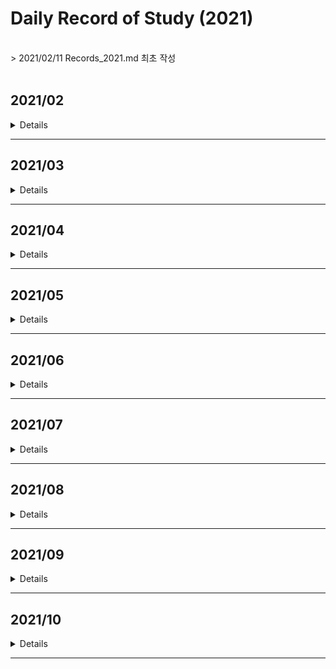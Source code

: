 # Daily Record of Study (2021)
<br>
> 2021/02/11 Records_2021.md 최초 작성<br>
<br>


## 2021/02
<details value="보기">
<summary>Details</summary>
<div markdown="1">

### 2021/02/11
- BOJ 2630 분할정복
- BOJ 4779 분할정복
- BOJ 1780 분할정복
- BOJ 1802 분할정복
- BOJ 1074 분할정복

### 2021/02/12
- BOJ 2839 DP
- BOJ 2407 DP
- BOJ 1992 분할정복
- *BOJ 2579 DP (미완)*

### 2021/02/13
- BOJ 2579 DP
- BOJ 1463 DP
- BOJ 1010 DP
- *BOJ 1051 브루트포스 (미완)*

### 2021/02/14
- BOJ 1051 브루트포스
- BOJ 1912 DP
- BOJ 9465 DP

### 2021/02/15
- BOJ 1699 DP
- BOJ 11726 DP
- BOJ 17829 분할정복

### 2021/02/16
- BOJ 2309 브루트포스
- BOJ 3040 브루트포스

### 2021/02/17
- BOJ 1158 큐

### 2021/02/18
- BOJ 11727 DP
- BOJ 1436 브루트포스

### 2021/02/19
- BOJ 1927 우선순위큐
- BOJ 11279 우선순위큐
- BOJ 11286 우선순위큐
- BOJ 15903 우선순위큐
- BOJ 14592 구현
- BOJ 14593 구현

### 2021/02/20
- BOJ 1003 DP
- BOJ 1199 DFS

### 2021/02/21
- BOJ 1926 DFS
- BOJ 1012 DFS

### 2021/02/22
- BOJ 11724 DFS
- BOJ 1743 DFS
- BOJ 2667 DFS
- BOJ 2150 SCC

### 2021/02/23
- BOJ 1629 분할정복
- BOJ 1182 브루트포스

### 2021/02/24
- BOJ 10870 DP
- BOJ 1991 트리
- BOJ 11725 BFS

### 2021/02/25
- BOJ 1260 DFS/BFS
- BOJ 4803 DFS

### 2021/02/26
- BOJ 1018 브루트포스
- BOJ 2644 BFS
- BOJ 2583 DFS

### 2021/02/27
- BOJ 10026 DFS

### 2021/02/28
- BOJ 1715 우선순위큐
- BOJ 2075 우선순위큐
- BOJ 2178 BFS

</div>
</details>

---

## 2021/03
<details value="보기">
<summary>Details</summary>
<div markdown="1">

### 2021/03/01
- BOJ 1753 다익스트라
- BOJ 1916 다익스트라
- BOJ 1504 다익스트라

### 2021/03/02
- BOJ 4485 다익스트라

### 2021/03/03
- BOJ 1238 다익스트라
- BOJ 1261 다익스트라

### 2021/03/04
- BOJ 1149 DP

### 2021/03/05
- BOJ 10828 스택
- BOJ 11657 벨만포드

### 2021/03/07
- BOJ 1068 DFS

### 2021/03/08
- BOJ 9655 수학

### 2021/03/10
- BOJ 11404 플로이드

### 2021/03/11
- BOJ 11403 플로이드
- BOJ 1389 플로이드

### 2021/03/12
- BOJ 1613 플로이드

### 2021/03/13
- BOJ 1956 플로이드
- BOJ 1107 브루트포스

### 2021/03/14
- BOJ 1620 자료구조
- BOJ 11052 DP

### 2021/03/15
- BOJ 2805 이분탐색
- BOJ 2512 이분탐색

### 2021/03/16
- BOJ 1654 이분탐색
- AOJ RATIO 이분탐색

### 2021/03/17
- BOJ 2343 이분탐색

### 2021/03/18
- BOJ 8986 삼분탐색
- BOJ 9998 삼분탐색

### 2021/03/19
- BOJ 2110 이분탐색

### 2021/03/20
- BOJ 16434 이분탐색

### 2021/03/21
- BOJ 11053 DP
- BOJ 1978 소수판별
- BOJ 2960 소수판별
- BOJ 6588 소수판별

### 2021/03/22
- BOJ 4948 소수판별
- BOJ 1016 소수판별

### 2021/03/23
- BOJ 1735 유클리드
- BOJ 2168 유클리드

### 2021/03/24
- BOJ 11723 비트마스킹

### 2021/03/25
- BOJ 14569 비트마스킹

### 2021/03/26
- BOJ 2133 비트마스킹/DP

### 2021/03/27
- BOJ 1094 비트마스킹

### 2021/03/28
- BOJ 14852 DP

### 2021/03/29
- BOJ 2606 DFS

### 2021/03/30
- BOJ 1697 BFS

</div>
</details>

---



## 2021/04
<details value="보기">
<summary>Details</summary>
<div markdown="1">

### 2021/04/01
- BOJ 4963 BFS

### 2021/04/02
- BOJ 7576 BFS

### 2021/04/03
- BOJ 7569 BFS

### 2021/04/04
- BOJ 1764 자료구조

### 2021/04/05
- BOJ 2609 유클리드

### 2021/04/06
- BOJ 7562 BFS

### 2021/04/07
- BOJ 7662 자료구조

### 2021/04/08
- BOJ 9095 DP

### 2021/04/09
- BOJ 11660 누적합

### 2021/04/10
- BOJ 16507 누적합

### 2021/04/11
- BOJ 9461 DP

### 2021/04/12
- BOJ 2015 누적합

### 2021/04/13
- BOJ 1935 스택

### 2021/04/14
- BOJ 11659 누적합

### 2021/04/15
- BOJ 1920 자료구조

### 2021/04/16
- BOJ 11866 큐

### 2021/04/17
- BOJ 1786 KMP

### 2021/04/18
- BOJ 16172 KMP

### 2021/04/19
- BOJ 9253 KMP

### 2021/04/20
- *BOJ 9248 접미사배열 (미완)*

### 2021/04/21
- BOJ 14425 트리

### 2021/04/22
- BOJ 9248 접미사배열

### 2021/04/23
- BOJ 3033 접미사배열
- BOJ 1701 KMP
- BOJ 1967 트리

### 2021/04/24
- BOJ 2263 트리
- BOJ 5639 트리

### 2021/04/25
- BOJ 1167 트리/DFS
- BOJ 2696 우선순위큐
- BOJ 1655 우선순위큐

### 2021/04/26
- BOJ 2042 세그먼트트리
- BOJ 1275 세그먼트트리

### 2021/04/27
- BOJ 2268 세그먼트트리
- BOJ 2357 세그먼트트리

### 2021/04/28
- BOJ 5676 세그먼트트리
- BOJ 10868 세그먼트트리
- BOJ 15650 브루트포스

### 2021/04/29
- BOJ 11505 세그먼트트리

### 2021/04/30
- BOJ 1717 유니온파인드
- BOJ 1976 유니온파인드

</div>
</details>

---

## 2021/05
<details value="보기">
<summary>Details</summary>
<div markdown="1">
  
### 2021/05/01
- BOJ 16562 유니온파인드
- BOJ 4195 유니온파인드

### 2021/05/02
- BOJ 5052 트라이

### 2021/05/03
- BOJ 10757 수학

### 2021/05/04
- BOJ 14428 세그먼트트리

### 2021/05/05
- BOJ 12852 DP

### 2021/05/06
- BOJ 2252 위상정렬

### 2021/05/07
- BOJ 1516 위상정렬
- BOJ 1766 위상정렬
- BOJ 1005 위상정렬
- BOJ 9470 위상정렬

### 2021/05/08
- BOJ 2637 위상정렬
- BOJ 16168 오일러경로

### 2021/05/09
- BOJ 1987 DFS

### 2021/05/10
- BOJ 11266 BCC

### 2021/05/11
- BOJ 11400 BCC

### 2021/05/12
- BOJ 2623 위상정렬

### 2021/05/13
- BOJ 6672 BCC
- BOJ 10891 BCC

### 2021/05/14
- BOJ 1170 BCC
- BOJ 1506 SCC

### 2021/05/15
- BOJ 6543 SCC
- BOJ 3977 SCC

### 2021/05/16
- BOJ 11280 2-SAT

### 2021/05/17
- BOJ 11281 2-SAT
  
### 2021/05/18
- BOJ 2207 2-SAT
  
### 2021/05/19
- BOJ 1759 백트래킹
- BOJ 9663 백트래킹 
  
### 2021/05/20
- BOJ 15654 백트래킹
- BOJ 10597 백트래킹
  
### 2021/05/21
- BOJ 3648 2-SAT
  
### 2021/05/22
- BOJ 15783 SCC
- BOJ 3747 2-SAT
- BOJ 13549 BFS
  
### 2021/05/23
- BOJ 12851 BFS
- BOJ 13913 BFS

### 2021/05/24
- BOJ 4196 SCC
  
### 2021/05/25
- BOJ 1600 BFS
  
### 2021/05/26
- BOJ 2589 BFS
  
### 2021/05/27
- BOJ 14502 BFS

### 2021/05/28
- BOJ 17141 BFS
  
### 2021/05/29
- BOJ 17142 BFS
- BOJ 5014 BFS
  
### 2021/05/30
- BOJ 1525 BFS
- BOJ 17127 브루트포스
- BOJ 17128 구현
- BOJ 17129 BFS
- BOJ 3055 BFS
  
### 2021/05/31
- BOJ 9019 BFS

</div>
</details>

---

## 2021/06
<details value="보기">
<summary>Details</summary>
<div markdown="1">
  
### 2021/06/01
- BOJ 18352 다익스트라
  
### 2021/06/02
- BOJ 17396 다익스트라
- BOJ 2665 다익스트라/BFS

### 2021/06/03
- BOJ 10282 다익스트라
  
### 2021/06/04
- BOJ 5972 다익스트라
- BOJ 11779 다익스트라
- BOJ 2211 다익스트라
- BOJ 9370 다익스트라
  
### 2021/06/05
- BOJ 1865 벨만포드

### 2021/06/06
- BOJ 2206 BFS
  
### 2021/06/07
- BOJ 2660 플로이드
- BOJ 14938 플로이드
- BOJ 1219 벨만포드

### 2021/06/08
- BOJ 1738 벨만포드
  
### 2021/06/09
- BOJ 2458 플로이드
  
### 2021/06/10
- BOJ 10159 플로이드
- BOJ 11780 플로이드
  
### 2021/06/11
- BOJ 17182 플로이드
- BOJ 2610 플로이드
  
### 2021/06/12
- BOJ 1922 MST
- BOJ 1197 MST
- BOJ 6497 MST
  
### 2021/06/13
- BOJ 1647 MST
- BOJ 4386 MST
- BOJ 4343 MST
- BOJ 10423 MST

### 2021/06/14
- BOJ 2617 플로이드

### 2021/06/15
- BOJ 1085 수학
  
### 2021/06/16
- BOJ 1944 MST
  
### 2021/06/17
- BOJ [6086](https://github.com/clap-0/algorithm_study/blob/main/Sources/BOJ/6086_%EC%B5%9C%EB%8C%80%EC%9C%A0%EB%9F%89.cpp) 최대유량
  
### 2021/06/18
- BOJ [2188](https://github.com/clap-0/algorithm_study/blob/main/Sources/BOJ/2188_%EC%B6%95%EC%82%AC%EB%B0%B0%EC%A0%95.cpp) 최대유량

### 2021/06/19
- BOJ [2367](https://github.com/clap-0/algorithm_study/blob/main/Sources/BOJ/2367_%ED%8C%8C%ED%8B%B0.cpp) 최대유량
  
### 2021/06/20
- BOJ [11375](https://github.com/clap-0/algorithm_study/blob/main/Sources/BOJ/11375_%EC%97%B4%ED%98%88%EA%B0%95%ED%98%B8.cpp) 이분매칭
- BOJ [9576](https://github.com/clap-0/algorithm_study/blob/main/Sources/BOJ/9576_%EC%B1%85%EB%82%98%EB%88%A0%EC%A3%BC%EA%B8%B0.cpp) 이분매칭
- BOJ [11376](https://github.com/clap-0/algorithm_study/blob/main/Sources/BOJ/11376_%EC%97%B4%ED%98%88%EA%B0%95%ED%98%B82.cpp) 이분매칭
- BOJ [11377](https://github.com/clap-0/algorithm_study/blob/main/Sources/BOJ/11377_%EC%97%B4%ED%98%88%EA%B0%95%ED%98%B83.cpp) 이분매칭
  
### 2021/06/21
- BOJ [1298](https://github.com/clap-0/algorithm_study/blob/main/Sources/BOJ/1298_%EB%85%B8%ED%8A%B8%EB%B6%81%EC%9D%98%EC%A3%BC%EC%9D%B8%EC%9D%84%EC%B0%BE%EC%95%84%EC%84%9C.cpp) 이분매칭
  
### 2021/06/22
- BOJ [17412](https://github.com/clap-0/algorithm_study/blob/main/Sources/BOJ/17412_%EB%8F%84%EC%8B%9C%EC%99%95%EB%B3%B5%ED%95%98%EA%B8%B01.cpp) 최대유량
  
### 2021/06/23
- BOJ [2303](https://github.com/clap-0/algorithm_study/blob/main/Sources/BOJ/2303_%EC%88%AB%EC%9E%90%EA%B2%8C%EC%9E%84.cpp) 브루트포스
  
### 2021/06/24
- BOJ [14889](https://github.com/clap-0/algorithm_study/blob/main/Sources/BOJ/14889_%EC%8A%A4%ED%83%80%ED%8A%B8%EC%99%80%EB%A7%81%ED%81%AC.cpp) 백트래킹
  
### 2021/06/25
- BOJ [15686](https://github.com/clap-0/algorithm_study/blob/main/Sources/BOJ/15686_%EC%B9%98%ED%82%A8%EB%B0%B0%EB%8B%AC.cpp) 브루트포스
  
### 2021/06/26
- BOJ [2468](https://github.com/clap-0/algorithm_study/blob/main/Sources/BOJ/2468_%EC%95%88%EC%A0%84%EC%98%81%EC%97%AD.cpp) 브루트포스/DFS
  
### 2021/06/27
- BOJ [14503](https://github.com/clap-0/algorithm_study/blob/main/Sources/BOJ/14503_%EB%A1%9C%EB%B4%87%EC%B2%AD%EC%86%8C%EA%B8%B0.cpp) 구현/시뮬레이션
- AOJ [PICNIC](https://github.com/clap-0/algorithm_study/blob/main/Sources/AOJ/PICNIC.cpp) 브루트포스
- AOJ [BOARDCOVER](https://github.com/clap-0/algorithm_study/blob/main/Sources/AOJ/BOARDCOVER.cpp) 브루트포스
- BOJ [14500](https://github.com/clap-0/algorithm_study/blob/main/Sources/BOJ/14500_테트로미노.cpp) 브루트포스
  
### 2021/06/28
- BOJ [1062](https://github.com/clap-0/algorithm_study/blob/main/Sources/BOJ/1062_%EA%B0%80%EB%A5%B4%EC%B9%A8.cpp) 브루트포스
  
### 2021/06/29
- BOJ [2447](https://github.com/clap-0/algorithm_study/blob/main/Sources/BOJ/2447_%EB%B3%84%EC%B0%8D%EA%B8%B0-10.cpp) 분할정복
- BOJ [10830](https://github.com/clap-0/algorithm_study/blob/main/Sources/BOJ/10830_%ED%96%89%EB%A0%AC%EC%A0%9C%EA%B3%B1.cpp) 분할정복
  
### 2021/06/30
- BOJ [10819](https://github.com/clap-0/algorithm_study/blob/main/Sources/BOJ/10819_%EC%B0%A8%EC%9D%B4%EB%A5%BC%EC%B5%9C%EB%8C%80%EB%A1%9C.cpp) 브루트포스/백트래킹

</div>
</details>

---

## 2021/07
<details value="보기">
<summary>Details</summary>
<div markdown="1">

### 2021/07/01
  - BOJ [2316](https://github.com/clap-0/algorithm_study/blob/main/Sources/BOJ/2316_%EB%8F%84%EC%8B%9C%EC%99%95%EB%B3%B5%ED%95%98%EA%B8%B02.cpp) 최대유량
  - AOJ [FENCE](https://github.com/clap-0/algorithm_study/blob/main/Sources/AOJ/FENCE.cpp) 분할정복

### 2021/07/02
  - BOJ [1725](https://github.com/clap-0/algorithm_study/blob/main/Sources/BOJ/1725_%ED%9E%88%EC%8A%A4%ED%86%A0%EA%B7%B8%EB%9E%A8.cpp) 분할정복
  
### 2021/07/03
  - BOJ [2294](https://github.com/clap-0/algorithm_study/blob/main/Sources/BOJ/2294_%EB%8F%99%EC%A0%842.cpp) DP
  - BOJ [2193](https://github.com/clap-0/algorithm_study/blob/main/Sources/BOJ/2193_%EC%9D%B4%EC%B9%9C%EC%88%98.cpp) DP
  
### 2021/07/04
  - BOJ [9507](https://github.com/clap-0/algorithm_study/blob/main/Sources/BOJ/9507_GenerationsofTribbles.cpp) DP
  - BOJ [15486](https://github.com/clap-0/algorithm_study/blob/main/Sources/BOJ/15486_%ED%87%B4%EC%82%AC2.cpp) DP
  - BOJ [11053](https://github.com/clap-0/algorithm_study/blob/main/Sources/BOJ/11053_%EA%B0%80%EC%9E%A5%EA%B8%B4%EC%A6%9D%EA%B0%80%ED%95%98%EB%8A%94%EB%B6%80%EB%B6%84%EC%88%98%EC%97%B4.cpp) DP (Updated)
  - BOJ [11722](https://github.com/clap-0/algorithm_study/blob/main/Sources/BOJ/11722_%EA%B0%80%EC%9E%A5%EA%B8%B4%EA%B0%90%EC%86%8C%ED%95%98%EB%8A%94%EB%B6%80%EB%B6%84%EC%88%98%EC%97%B4.cpp) DP
  - BOJ [14002](https://github.com/clap-0/algorithm_study/blob/main/Sources/BOJ/14002_%EA%B0%80%EC%9E%A5%EA%B8%B4%EC%A6%9D%EA%B0%80%ED%95%98%EB%8A%94%EB%B6%80%EB%B6%84%EC%88%98%EC%97%B44.cpp) DP
  - BOJ [11054](https://github.com/clap-0/algorithm_study/blob/main/Sources/BOJ/11054_%EA%B0%80%EC%9E%A5%EA%B8%B4%EB%B0%94%EC%9D%B4%ED%86%A0%EB%8B%89%EB%B6%80%EB%B6%84%EC%88%98%EC%97%B4.cpp) DP
  
### 2021/07/05
  - BOJ [1520](https://github.com/clap-0/algorithm_study/blob/main/Sources/BOJ/1520_%EB%82%B4%EB%A6%AC%EB%A7%89%EA%B8%B8.cpp) DP

### 2021/07/06
  - BOJ [15988](https://github.com/clap-0/algorithm_study/blob/main/Sources/BOJ/15988_1%2C2%2C3%EB%8D%94%ED%95%98%EA%B8%B03.cpp) DP
  
### 2021/07/07
  - BOJ [11049](https://github.com/clap-0/algorithm_study/blob/main/Sources/BOJ/11049_%ED%96%89%EB%A0%AC%EA%B3%B1%EC%85%88%EC%88%9C%EC%84%9C.cpp) DP
  - BOJ [13703](https://github.com/clap-0/algorithm_study/blob/main/Sources/BOJ/13703_%EB%AC%BC%EB%B2%BC%EB%A3%A9%EC%9D%98%EC%83%9D%EC%A1%B4%ED%99%95%EB%A5%A0.cpp) DP
  
### 2021/07/08
  - BOJ [11066](https://github.com/clap-0/algorithm_study/blob/main/Sources/BOJ/11066_%ED%8C%8C%EC%9D%BC%ED%95%A9%EC%B9%98%EA%B8%B0.cpp) DP
  
### 2021/07/09
  - BOJ [12865](https://github.com/clap-0/algorithm_study/blob/main/Sources/BOJ/12865_%ED%8F%89%EB%B2%94%ED%95%9C%EB%B0%B0%EB%82%AD.cpp) DP
  
### 2021/07/10
  - BOJ [11057](https://github.com/clap-0/algorithm_study/blob/main/Sources/BOJ/11057_%EC%98%A4%EB%A5%B4%EB%A7%89%EC%88%98.cpp) DP

### 2021/07/11
  - BOJ [1932](https://github.com/clap-0/algorithm_study/blob/main/Sources/BOJ/1932_%EC%A0%95%EC%88%98%EC%82%BC%EA%B0%81%ED%98%95.cpp) DP
  - BOJ [2225](https://github.com/clap-0/algorithm_study/blob/main/Sources/BOJ/2225_%ED%95%A9%EB%B6%84%ED%95%B4.cpp) DP
  - BOJ [10971](https://github.com/clap-0/algorithm_study/blob/main/Sources/BOJ/10971_%EC%99%B8%ED%8C%90%EC%9B%90%EC%88%9C%ED%9A%8C2.cpp) 브루트포스
  
### 2021/07/12
  - BOJ [9656](https://github.com/clap-0/algorithm_study/blob/main/Sources/BOJ/9656_%EB%8F%8C%EA%B2%8C%EC%9E%842.cpp) DP
  - BOJ [9657](https://github.com/clap-0/algorithm_study/blob/main/Sources/BOJ/9657_%EB%8F%8C%EA%B2%8C%EC%9E%843.cpp) DP
  
### 2021/07/13
  - BOJ [9658](https://github.com/clap-0/algorithm_study/blob/main/Sources/BOJ/9658_%EB%8F%8C%EA%B2%8C%EC%9E%844.cpp) DP
  - BOJ [9659](https://github.com/clap-0/algorithm_study/blob/main/Sources/BOJ/9659_%EB%8F%8C%EA%B2%8C%EC%9E%845.cpp) 수학
  
### 2021/07/14
  - BOJ [11055](https://github.com/clap-0/algorithm_study/blob/main/Sources/BOJ/11055_%EA%B0%80%EC%9E%A5%ED%81%B0%EC%A6%9D%EA%B0%80%EB%B6%80%EB%B6%84%EC%88%98%EC%97%B4.cpp) DP
  - BOJ [16500](https://github.com/clap-0/algorithm_study/blob/main/Sources/BOJ/16500_%EB%AC%B8%EC%9E%90%EC%97%B4%ED%8C%90%EB%B3%84.cpp) DP
  
### 2021/07/15
  - BOJ [9251](https://github.com/clap-0/algorithm_study/blob/main/Sources/BOJ/9251_LCS.cpp) DP
  
### 2021/07/16
  - BOJ [1256](https://github.com/clap-0/algorithm_study/blob/main/Sources/BOJ/1256_%EC%82%AC%EC%A0%84.cpp) DP
  
### 2021/07/17
  - BOJ [17404](https://github.com/clap-0/algorithm_study/blob/main/Sources/BOJ/17404_RGB%EA%B1%B0%EB%A6%AC2.cpp) DP
  
### 2021/07/18
  - BOJ [5557](https://github.com/clap-0/algorithm_study/blob/main/Sources/BOJ/5557_1%ED%95%99%EB%85%84.cpp) DP
  - BOJ [17070](https://github.com/clap-0/algorithm_study/blob/main/Sources/BOJ/17070_%ED%8C%8C%EC%9D%B4%ED%94%84%EC%98%AE%EA%B8%B0%EA%B8%B01.cpp) DP
  - BOJ [2096](https://github.com/clap-0/algorithm_study/blob/main/Sources/BOJ/2096_%EB%82%B4%EB%A0%A4%EA%B0%80%EA%B8%B0.cpp) DP/슬라이딩윈도우
  - AOJ [MATCHORDER](https://github.com/clap-0/algorithm_study/blob/main/Sources/AOJ/MATCHORDER.cpp) 그리디
  - AOJ [LUNCHBOX](https://github.com/clap-0/algorithm_study/blob/main/Sources/AOJ/LUNCHBOX.cpp) 그리디
  
 ### 2021/07/19
  - AOJ [STRJOIN](https://github.com/clap-0/algorithm_study/blob/main/Sources/AOJ/STRJOIN.cpp) 그리디
  - BOJ [1563](https://github.com/clap-0/algorithm_study/blob/main/Sources/BOJ/1563_%EA%B0%9C%EA%B7%BC%EC%83%81.cpp) DP
  - BOJ [1931](https://github.com/clap-0/algorithm_study/blob/main/Sources/BOJ/1931_%ED%9A%8C%EC%9D%98%EC%8B%A4%EB%B0%B0%EC%A0%95.cpp) 그리디
  
### 2021/07/20
  - BOJ [15924](https://github.com/clap-0/algorithm_study/blob/main/Sources/BOJ/15924_%EC%9A%B1%EC%A0%9C%EB%8A%94%EC%82%AC%EA%B3%BC%ED%8C%AC%EC%9D%B4%EC%95%BC!!.cpp) DP
  
### 2021/07/21
  - BOJ [4811](https://github.com/clap-0/algorithm_study/blob/main/Sources/BOJ/4811_%EC%95%8C%EC%95%BD.cpp) DP
  - BOJ [1915](https://github.com/clap-0/algorithm_study/blob/main/Sources/BOJ/1915_%EA%B0%80%EC%9E%A5%ED%81%B0%EC%A0%95%EC%82%AC%EA%B0%81%ED%98%95.cpp) DP
  
### 2021/07/22
  - BOJ [16194](https://github.com/clap-0/algorithm_study/blob/main/Sources/BOJ/16194_%EC%B9%B4%EB%93%9C%EA%B5%AC%EB%A7%A4%ED%95%98%EA%B8%B02.cpp) DP
  
### 2021/07/23
  - BOJ [14728](https://github.com/clap-0/algorithm_study/blob/main/Sources/BOJ/14728_%EB%B2%BC%EB%9D%BD%EC%B9%98%EA%B8%B0.cpp) DP
  - BOJ [2056](https://github.com/clap-0/algorithm_study/blob/main/Sources/BOJ/2056_%EC%9E%91%EC%97%85.cpp) DP
  
### 2021/07/24
  - BOJ [2616](https://github.com/clap-0/algorithm_study/blob/main/Sources/BOJ/2616_%EC%86%8C%ED%98%95%EA%B8%B0%EA%B4%80%EC%B0%A8.cpp) DP
  - BOJ [1727](https://github.com/clap-0/algorithm_study/blob/main/Sources/BOJ/1727_%EC%BB%A4%ED%94%8C%EB%A7%8C%EB%93%A4%EA%B8%B0.cpp) DP
  
### 2021/07/25
  - BOJ [2602](https://github.com/clap-0/algorithm_study/blob/main/Sources/BOJ/2602_%EB%8F%8C%EB%8B%A4%EB%A6%AC%EA%B1%B4%EB%84%88%EA%B8%B0.cpp) DP
  - BOJ [14621](https://github.com/clap-0/algorithm_study/blob/main/Sources/BOJ/14621_%EB%82%98%EB%A7%8C%EC%95%88%EB%90%98%EB%8A%94%EC%97%B0%EC%95%A0.cpp) MST
  
### 2021/07/26
  - BOJ [9252](https://github.com/clap-0/algorithm_study/blob/main/Sources/BOJ/9252_LCS2.cpp) DP
  - BOJ [1344](https://github.com/clap-0/algorithm_study/blob/main/Sources/BOJ/1344_%EC%B6%95%EA%B5%AC.cpp) DP
  
### 2021/07/27
  - BOJ [2479](https://github.com/clap-0/algorithm_study/blob/main/Sources/BOJ/2479_%EA%B2%BD%EB%A1%9C%EC%B0%BE%EA%B8%B0.cpp) BFS
  - BOJ [13302](https://github.com/clap-0/algorithm_study/blob/main/Sources/BOJ/13302_%EB%A6%AC%EC%A1%B0%ED%8A%B8.cpp) DP
  
### 2021/07/28
  - BOJ [14567](https://github.com/clap-0/algorithm_study/blob/main/Sources/BOJ/14567_%EC%84%A0%EC%88%98%EA%B3%BC%EB%AA%A9(Prerequisite).cpp) 위상정렬
  - BOJ [20500](https://github.com/clap-0/algorithm_study/blob/main/Sources/BOJ/20500_Ezreal%EC%97%AC%EB%88%88%EB%B6%80%ED%84%B0%EA%B0%80%EB%84%A4%E3%85%88%E3%85%88.cpp) DP
  
### 2021/07/29
  - BOJ [17069](https://github.com/clap-0/algorithm_study/blob/main/Sources/BOJ/17069_%ED%8C%8C%EC%9D%B4%ED%94%84%EC%98%AE%EA%B8%B0%EA%B8%B02.cpp) DP
  - BOJ [2467](https://github.com/clap-0/algorithm_study/blob/main/Sources/BOJ/2467_%EC%9A%A9%EC%95%A1.cpp) 투포인터
  
### 2021/07/30
  - BOJ [9084](https://github.com/clap-0/algorithm_study/blob/main/Sources/BOJ/9084_%EB%8F%99%EC%A0%84.cpp) DP
  
### 2021/07/31
  - BOJ [2698](https://github.com/clap-0/algorithm_study/blob/main/Sources/BOJ/2698_%EC%9D%B8%EC%A0%91%ED%95%9C%EB%B9%84%ED%8A%B8%EC%9D%98%EA%B0%9C%EC%88%98.cpp) DP
  
</div>
</details>

---

## 2021/08

<details>
<summary>Details</summary>
<div markdown="1">
  
### 2021/08/01
  - BOJ [2157](https://github.com/clap-0/algorithm_study/blob/main/Sources/BOJ/2157_%EC%97%AC%ED%96%89.cpp) DP
  
### 2021/08/02
  - BOJ [2688](https://github.com/clap-0/algorithm_study/blob/main/Sources/BOJ/2688_%EC%A4%84%EC%96%B4%EB%93%A4%EC%A7%80%EC%95%8A%EC%95%84.cpp) DP
  
### 2021/08/03
  - BOJ [1937](https://github.com/clap-0/algorithm_study/blob/main/Sources/BOJ/1937_%EC%9A%95%EC%8B%AC%EC%9F%81%EC%9D%B4%ED%8C%90%EB%8B%A4.cpp) DP
  
### 2021/08/05
  - BOJ [10942](https://github.com/clap-0/algorithm_study/blob/main/Sources/BOJ/10942_%ED%8C%B0%EB%A6%B0%EB%93%9C%EB%A1%AC%3F.cpp) DP
  
### 2021/08/06
  - BOJ [2629](https://github.com/clap-0/algorithm_study/blob/main/Sources/BOJ/2629_%EC%96%91%ED%8C%94%EC%A0%80%EC%9A%B8.cpp) DP
  
### 2021/08/07
  - BOJ [2293](https://github.com/clap-0/algorithm_study/blob/main/Sources/BOJ/2293_%EB%8F%99%EC%A0%841.cpp) DP/슬라이딩윈도우
  
### 2021/08/08
  - BOJ [17130](https://github.com/clap-0/algorithm_study/blob/main/Sources/BOJ/17130_%ED%86%A0%EB%81%BC%EA%B0%80%EC%A0%95%EB%B3%B4%EC%84%AC%EC%97%90%EC%98%AC%EB%9D%BC%EC%98%A8%EC%9D%B4%EC%9C%A0.cpp) DP
  
### 2021/08/09
  - BOJ [1695](https://github.com/clap-0/algorithm_study/blob/main/Sources/BOJ/1695_%ED%8C%B0%EB%A6%B0%EB%93%9C%EB%A1%AC%EB%A7%8C%EB%93%A4%EA%B8%B0.cpp) DP
  
### 2021/08/10
  - BOJ [14442](https://github.com/clap-0/algorithm_study/blob/main/Sources/BOJ/14442_%EB%B2%BD%EB%B6%80%EC%88%98%EA%B3%A0%EC%9D%B4%EB%8F%99%ED%95%98%EA%B8%B02.cpp) DP
  
### 2021/08/11
  - BOJ [13699](https://github.com/clap-0/algorithm_study/blob/main/Sources/BOJ/13699_%EC%A0%90%ED%99%94%EC%8B%9D.cpp) DP
  
### 2021/08/12
  - BOJ [1577](https://github.com/clap-0/algorithm_study/blob/main/Sources/BOJ/1577_%EB%8F%84%EB%A1%9C%EC%9D%98%EA%B0%9C%EC%88%98.cpp) DP
  
### 2021/08/13
  - BOJ [2253](https://github.com/clap-0/algorithm_study/blob/main/Sources/BOJ/2253_%EC%A0%90%ED%94%84.cpp) DP
  
### 2021/08/14
  - BOJ [2651](https://github.com/clap-0/algorithm_study/blob/main/Sources/BOJ/2651_%EC%9E%90%EB%8F%99%EC%B0%A8%EA%B2%BD%EC%A3%BC%EB%8C%80%ED%9A%8C.cpp) DP
  
### 2021/08/15
  - BOJ [2758](https://github.com/clap-0/algorithm_study/blob/main/Sources/BOJ/2758_%EB%A1%9C%EB%98%90.cpp) DP
  
### 2021/08/16
  - BOJ [3908](https://github.com/clap-0/algorithm_study/blob/main/Sources/BOJ/3908_%EC%84%9C%EB%A1%9C%EB%8B%A4%EB%A5%B8%EC%86%8C%EC%88%98%EC%9D%98%ED%95%A9.cpp) DP/소수판별
  
### 2021/08/17
  - BOJ [10844](https://github.com/clap-0/algorithm_study/blob/main/Sources/BOJ/10844_%EC%89%AC%EC%9A%B4%EA%B3%84%EB%8B%A8%EC%88%98.cpp) DP
  
### 2021/08/18
  - BOJ [2600](https://github.com/clap-0/algorithm_study/blob/main/Sources/BOJ/2600_%EA%B5%AC%EC%8A%AC%EA%B2%8C%EC%9E%84.cpp) DP
  
### 2021/08/19
  - BOJ [18244](https://github.com/clap-0/algorithm_study/blob/main/Sources/BOJ/18244_%EB%B3%80%ED%98%95%EA%B3%84%EB%8B%A8%EC%88%98.cpp) DP
  
### 2021/08/20
  - BOJ [10653](https://github.com/clap-0/algorithm_study/blob/main/Sources/BOJ/10653_%EB%A7%88%EB%9D%BC%ED%86%A42.cpp) DP
  - BOJ [18244](https://github.com/clap-0/algorithm_study/blob/main/Sources/BOJ/18244_%EB%B3%80%ED%98%95%EA%B3%84%EB%8B%A8%EC%88%98.cpp) DP (Updated)
  - BOJ [10653](https://github.com/clap-0/algorithm_study/blob/main/Sources/BOJ/10653_%EB%A7%88%EB%9D%BC%ED%86%A42.cpp) DP (Updated)

### 2021/08/21
  - BOJ [12869](https://github.com/clap-0/algorithm_study/blob/main/Sources/BOJ/12869_%EB%AE%A4%ED%83%88%EB%A6%AC%EC%8A%A4%ED%81%AC.cpp) DP
  
### 2021/08/22
  - BOJ [16957](https://github.com/clap-0/algorithm_study/blob/main/Sources/BOJ/16957_%EC%B2%B4%EC%8A%A4%ED%8C%90%EC%9C%84%EC%9D%98%EA%B3%B5.cpp) 유니온파인드
  - BOJ [12786](https://github.com/clap-0/algorithm_study/blob/main/Sources/BOJ/12786_INHASUIT.cpp) DP
  
### 2021/08/23
  - BOJ [14722](https://github.com/clap-0/algorithm_study/blob/main/Sources/BOJ/14722_%EC%9A%B0%EC%9C%A0%EB%8F%84%EC%8B%9C.cpp) DP
  
### 2021/08/24
  - BOJ [13707](https://github.com/clap-0/algorithm_study/blob/main/Sources/BOJ/13707_%ED%95%A9%EB%B6%84%ED%95%B42.cpp) DP
  
### 2021/08/25
  - BOJ [17845](https://github.com/clap-0/algorithm_study/blob/main/Sources/BOJ/17845_%EC%88%98%EA%B0%95%EA%B3%BC%EB%AA%A9.cpp) DP
  
### 2021/08/26
  - BOJ [17208](https://github.com/clap-0/algorithm_study/blob/main/Sources/BOJ/17208_%EC%B9%B4%EC%9A%B0%EB%B2%84%EA%B1%B0%EC%95%8C%EB%B0%94%EC%83%9D.cpp) DP
  
### 2021/08/27
  - BOJ [4781](https://github.com/clap-0/algorithm_study/blob/main/Sources/BOJ/4781_%EC%82%AC%ED%83%95%EA%B0%80%EA%B2%8C.cpp) DP
  
### 2021/08/28
  - BOJ [2229](https://github.com/clap-0/algorithm_study/blob/main/Sources/BOJ/2229_%EC%A1%B0%EC%A7%9C%EA%B8%B0.cpp) DP
  
### 2021/08/29
  - BOJ [11909](https://github.com/clap-0/algorithm_study/blob/main/Sources/BOJ/11909_%EB%B0%B0%EC%97%B4%ED%83%88%EC%B6%9C.cpp) DP
  
### 2021/08/30
  - BOJ [14863](https://github.com/clap-0/algorithm_study/blob/main/Sources/BOJ/14863_%EC%84%9C%EC%9A%B8%EC%97%90%EC%84%9C%EA%B2%BD%EC%82%B0%EA%B9%8C%EC%A7%80.cpp) DP
  
### 2021/08/31
  - BOJ [2342](https://github.com/clap-0/algorithm_study/blob/main/Sources/BOJ/2342_DanceDanceRevolution.cpp) DP
  
</div>
</details>

---

## 2021/09

<details>
<summary>Details</summary>
<div markdown="1">
  
### 2021/09/01
  - BOJ [14267](https://github.com/clap-0/algorithm_study/blob/main/Sources/BOJ/14267_%ED%9A%8C%EC%82%AC%EB%AC%B8%ED%99%941.cpp) DP
  
### 2021/09/02
  - BOJ [13902](https://github.com/clap-0/algorithm_study/blob/main/Sources/BOJ/13902_%EA%B0%9C%EC%97%852.cpp) DP
  
### 2021/09/03
  - BOJ [2662](https://github.com/clap-0/algorithm_study/blob/main/Sources/BOJ/2662_%EA%B8%B0%EC%97%85%ED%88%AC%EC%9E%90.cpp) DP
  
### 2021/09/04
  - BOJ [2186](https://github.com/clap-0/algorithm_study/blob/main/Sources/BOJ/2186_%EB%AC%B8%EC%9E%90%ED%8C%90.cpp) DP

### 2021/09/05
  - BOJ [11062](https://github.com/clap-0/algorithm_study/blob/main/Sources/BOJ/11062_%EC%B9%B4%EB%93%9C%EA%B2%8C%EC%9E%84.cpp) DP
  
### 2021/09/06
  - BOJ [15681](https://github.com/clap-0/algorithm_study/blob/main/Sources/BOJ/15681_%ED%8A%B8%EB%A6%AC%EC%99%80%EC%BF%BC%EB%A6%AC.cpp) DP
  
### 2021/09/07
  - BOJ [16509](https://github.com/clap-0/algorithm_study/blob/main/Sources/BOJ/16509_%EC%9E%A5%EA%B5%B0.cpp) BFS
  
### 2021/09/08
  - BOJ [1011](https://github.com/clap-0/algorithm_study/blob/main/Sources/BOJ/1011_FlymetotheAlphaCentauri.cpp) 수학
  
### 2021/09/09
  - BOJ [2624](https://github.com/clap-0/algorithm_study/blob/main/Sources/BOJ/2624_%EB%8F%99%EC%A0%84%EB%B0%94%EA%BF%94%EC%A3%BC%EA%B8%B0.cpp) DP
  
### 2021/09/10
  - BOJ [16400](https://github.com/clap-0/algorithm_study/blob/main/Sources/BOJ/16400_%EC%86%8C%EC%88%98%ED%99%94%ED%8F%90.cpp) DP
  
### 2021/09/11
  - BOJ [10216](https://github.com/clap-0/algorithm_study/blob/main/Sources/BOJ/10216_CountCircleGroups.cpp) 유니온파인드
  
### 2021/09/12
  - BOJ [14699](https://github.com/clap-0/algorithm_study/blob/main/Sources/BOJ/14699_%EA%B4%80%EC%95%85%EC%82%B0%EB%93%B1%EC%82%B0.cpp) DP/그래프
  
### 2021/09/13
  - BOJ [1202](https://github.com/clap-0/algorithm_study/blob/main/Sources/BOJ/1202_%EB%B3%B4%EC%84%9D%EB%8F%84%EB%91%91.cpp) 그리디
  
### 2021/09/14
  - BOJ [14925](https://github.com/clap-0/algorithm_study/blob/main/Sources/BOJ/14925_%EB%AA%A9%EC%9E%A5%EA%B1%B4%EC%84%A4%ED%95%98%EA%B8%B0.cpp) DP
  
### 2021/09/15
  - BOJ [9177](https://github.com/clap-0/algorithm_study/blob/main/Sources/BOJ/9177_%EB%8B%A8%EC%96%B4%EC%84%9E%EA%B8%B0.cpp) DP
  
### 2021/09/16
  - BOJ [10422](https://github.com/clap-0/algorithm_study/blob/main/Sources/BOJ/10422_%EA%B4%84%ED%98%B8.cpp) DP
  
### 2021/09/17
  - BOJ [18427](https://github.com/clap-0/algorithm_study/blob/main/Sources/BOJ/18427_%ED%95%A8%EA%BB%98%EB%B8%94%EB%A1%9D%EC%8C%93%EA%B8%B0.cpp) DP
  
### 2021/09/18
  - BOJ [20040](https://github.com/clap-0/algorithm_study/blob/main/Sources/BOJ/20040_%EC%82%AC%EC%9D%B4%ED%81%B4%EA%B2%8C%EC%9E%84.cpp) 유니온파인드
  
### 2021/09/19
  - BOJ [16724](https://github.com/clap-0/algorithm_study/blob/main/Sources/BOJ/16724_%ED%94%BC%EB%A6%AC%EB%B6%80%EB%8A%94%EC%82%AC%EB%82%98%EC%9D%B4.cpp) 유니온파인드
  
### 2021/09/20
  - BOJ [2073](https://github.com/clap-0/algorithm_study/blob/main/Sources/BOJ/2073_%EC%88%98%EB%8F%84%EB%B0%B0%EA%B4%80%EA%B3%B5%EC%82%AC.cpp) DP
  
### 2021/09/21
  - BOJ [1027](https://github.com/clap-0/algorithm_study/blob/main/Sources/BOJ/1027_%EA%B3%A0%EC%B8%B5%EA%B1%B4%EB%AC%BC.cpp) 브루트포스
  
### 2021/09/22
  - BOJ [3568](https://github.com/clap-0/algorithm_study/blob/main/Sources/BOJ/3568_iSharp.cpp) 시뮬레이션
  
### 2021/09/23
  - BOJ [14945](https://github.com/clap-0/algorithm_study/blob/main/Sources/BOJ/14945_%EB%B6%88%EC%9E%A5%EB%82%9C.cpp) DP
  
### 2021/09/24
  - BOJ [17265](https://github.com/clap-0/algorithm_study/blob/main/Sources/BOJ/17265_%EB%82%98%EC%9D%98%EC%9D%B8%EC%83%9D%EC%97%90%EB%8A%94%EC%88%98%ED%95%99%EA%B3%BC%ED%95%A8%EA%BB%98.cpp) DP
  
### 2021/09/25
  - BOJ [11985](https://github.com/clap-0/algorithm_study/blob/main/Sources/BOJ/11985_%EC%98%A4%EB%A0%8C%EC%A7%80%EC%B6%9C%ED%95%98.cpp) DP
  
### 2021/09/26
  - BOJ [2643](https://github.com/clap-0/algorithm_study/blob/main/Sources/BOJ/2643_%EC%83%89%EC%A2%85%EC%9D%B4%EC%98%AC%EB%A0%A4%EB%86%93%EA%B8%B0.cpp) DP
  
### 2021/09/27
  - BOJ [2482](https://github.com/clap-0/algorithm_study/blob/main/Sources/BOJ/2482_%EC%83%89%EC%83%81%ED%99%98.cpp) DP
  
### 2021/09/28
  - BOJ [2493](https://github.com/clap-0/algorithm_study/blob/main/Sources/BOJ/2493_%ED%83%91.cpp) 스택
  
### 2021/09/29
  - BOJ [17218](https://github.com/clap-0/algorithm_study/blob/main/Sources/BOJ/17218_%EB%B9%84%EB%B0%80%EB%B2%88%ED%98%B8%EB%A7%8C%EB%93%A4%EA%B8%B0.cpp) DP
  
### 2021/09/30
  - AOJ [YULO](https://github.com/clap-0/algorithm_study/blob/main/Sources/AOJ/YULO.cpp) 구현
  
</div>
</details>

---

## 2021/10

<details>
<summary>Details</summary>
<div markdown="1">
  
### 2021/10/01
  - BOJ [9711](https://github.com/clap-0/algorithm_study/blob/main/Sources/BOJ/9711_%ED%94%BC%EB%B3%B4%EB%82%98%EC%B9%98.cpp) DP
  
### 2021/10/02
  - BOJ [2473](https://github.com/clap-0/algorithm_study/blob/main/Sources/BOJ/2473_%EC%84%B8%EC%9A%A9%EC%95%A1.cpp) 투포인터
  
### 2021/10/03
  - BOJ [15624](https://github.com/clap-0/algorithm_study/blob/main/Sources/BOJ/15624_%ED%94%BC%EB%B3%B4%EB%82%98%EC%B9%98%EC%88%987.cpp) DP/수학
  
### 2021/10/04
  - BOJ [5582](https://github.com/clap-0/algorithm_study/blob/main/Sources/BOJ/5582_%EA%B3%B5%ED%86%B5%EB%B6%80%EB%B6%84%EB%AC%B8%EC%9E%90%EC%97%B4.cpp) DP
  
### 2021/10/05
  - BOJ [1788](https://github.com/clap-0/algorithm_study/blob/main/Sources/BOJ/1788_%ED%94%BC%EB%B3%B4%EB%82%98%EC%B9%98%EC%88%98%EC%9D%98%ED%99%95%EC%9E%A5.cpp) DP/수학
  
### 2021/10/06
  - BOJ [20167](https://github.com/clap-0/algorithm_study/blob/main/Sources/BOJ/20167_%EA%BF%88%ED%8B%80%EA%BF%88%ED%8B%80%ED%98%B8%EC%84%9D%EC%95%A0%EB%B2%8C%EB%A0%88.cpp) DP
  
### 2021/10/07
  - BOJ [10476](https://github.com/clap-0/algorithm_study/blob/main/Sources/BOJ/10476_%EC%A2%81%EC%9D%80%EB%AF%B8%EC%88%A0%EC%A0%84%EC%8B%9C%EA%B4%80.cpp) DP
  
  
### 2021/10/08
  - BOJ [11051](https://github.com/clap-0/algorithm_study/blob/main/Sources/BOJ/11051_%EC%9D%B4%ED%95%AD%EA%B3%84%EC%88%982.cpp) DP
  
### 2021/10/09
  - BOJ [17251](https://github.com/clap-0/algorithm_study/blob/main/Sources/BOJ/17251_%ED%9E%98%EA%B2%A8%EB%A3%A8%EA%B8%B0.cpp) 구현
  
### 2021/10/10
  - BOJ [2591](https://github.com/clap-0/algorithm_study/blob/main/Sources/BOJ/2591_%EC%88%AB%EC%9E%90%EC%B9%B4%EB%93%9C.cpp) DP
  
### 2021/10/11
  - BOJ [22115](https://github.com/clap-0/algorithm_study/blob/main/Sources/BOJ/22115_%EC%B0%BD%EC%98%81%EC%9D%B4%EC%99%80%EC%BB%A4%ED%94%BC.cpp) DP
  
### 2021/10/12
  - BOJ [17256](https://github.com/clap-0/algorithm_study/blob/main/Sources/BOJ/17256_%EB%8B%AC%EB%8B%AC%ED%95%A8%EC%9D%B4%EB%84%98%EC%B3%90%ED%9D%98%EB%9F%AC.cpp) 수학
  - BOJ [17262](https://github.com/clap-0/algorithm_study/blob/main/Sources/BOJ/17262_%ED%8C%AC%EB%8D%A4%EC%9D%B4%EB%84%98%EC%B3%90%ED%9D%98%EB%9F%AC.cpp) 그리디
  
### 2021/10/13
  - BOJ [4358](https://github.com/clap-0/algorithm_study/blob/main/Sources/BOJ/4358_%EC%83%9D%ED%83%9C%ED%95%99.cpp) 해시

### 2021/10/14
  - BOJ [15829](https://github.com/clap-0/algorithm_study/blob/main/Sources/BOJ/15829_Hashing.cpp) 해시
  
### 2021/10/15
  - BOJ [1260](https://github.com/clap-0/algorithm_study/blob/main/Sources/BOJ/1260_DFS%EC%99%80BFS.cpp) DFS/BFS

### 2021/10/16
  - BOJ [1405](https://github.com/clap-0/algorithm_study/blob/main/Sources/BOJ/1405_%EB%AF%B8%EC%B9%9C%EB%A1%9C%EB%B4%87.cpp) 백트래킹/DFS
  
### 2021/10/17
  - BOJ [1240](https://github.com/clap-0/algorithm_study/blob/main/Sources/BOJ/1240_%EB%85%B8%EB%93%9C%EC%82%AC%EC%9D%B4%EC%9D%98%EA%B1%B0%EB%A6%AC.cpp) BFS
  
### 2021/10/18
  - BOJ [18310](https://github.com/clap-0/algorithm_study/blob/main/Sources/BOJ/18310_%EC%95%88%ED%85%8C%EB%82%98.cpp) 그리디/정렬
  
### 2021/10/19
  - PG [완주하지 못한 선수](https://github.com/clap-0/algorithm_study/blob/main/Sources/Programmers/%EC%99%84%EC%A3%BC%ED%95%98%EC%A7%80%EB%AA%BB%ED%95%9C%EC%84%A0%EC%88%98.cpp) 해시
  
### 2021/10/20
  - BOJ [16174](https://github.com/clap-0/algorithm_study/blob/main/Sources/BOJ/16174_%EC%A0%90%ED%94%84%EC%99%95%EC%A9%B0%EB%A6%AC(Large).cpp) DFS
  
### 2021/10/21
  - PG [전화번호 목록](https://github.com/clap-0/algorithm_study/blob/main/Sources/Programmers/%EC%A0%84%ED%99%94%EB%B2%88%ED%98%B8%EB%AA%A9%EB%A1%9D.cpp) 정렬
  
### 2021/10/22
  - BOJ [1303](https://github.com/clap-0/algorithm_study/blob/main/Sources/BOJ/1303_%EC%A0%84%EC%9F%81-%EC%A0%84%ED%88%AC.cpp) DFS
  
### 2021/10/23
  - BOJ [9375](https://github.com/clap-0/algorithm_study/blob/main/Sources/BOJ/9375_%ED%8C%A8%EC%85%98%EC%99%95%EC%8B%A0%ED%95%B4%EB%B9%88.cpp) 해시
  
### 2021/10/24
  - PG [위장](https://github.com/clap-0/algorithm_study/blob/main/Sources/Programmers/%EC%9C%84%EC%9E%A5.cpp) 해시
  
### 2021/10/25
  - BOJ [20920](https://github.com/clap-0/algorithm_study/blob/main/Sources/BOJ/20920_%EC%98%81%EB%8B%A8%EC%96%B4%EC%95%94%EA%B8%B0%EB%8A%94%EA%B4%B4%EB%A1%9C%EC%9B%8C.cpp) 정렬/해시
  
### 2021/10/26
  - PG [베스트앨범](https://github.com/clap-0/algorithm_study/blob/main/Sources/Programmers/%EB%B2%A0%EC%8A%A4%ED%8A%B8%EC%95%A8%EB%B2%94.cpp) 정렬/해시
  
### 2021/10/27
  - PG [기능개발](https://github.com/clap-0/algorithm_study/blob/main/Sources/Programmers/%EA%B8%B0%EB%8A%A5%EA%B0%9C%EB%B0%9C.cpp) 큐
  
### 2021/10/28
  - BOJ [17225](https://github.com/clap-0/algorithm_study/blob/main/Sources/BOJ/17225_%EC%84%B8%ED%9B%88%EC%9D%B4%EC%9D%98%EC%84%A0%EB%AC%BC%EA%B0%80%EA%B2%8C.cpp) 우선순위큐
  
### 2021/10/29
  - BOJ [1966](https://github.com/clap-0/algorithm_study/blob/main/Sources/BOJ/1966_%ED%94%84%EB%A6%B0%ED%84%B0%ED%81%90.cpp) 큐
  - PG [프린터](https://github.com/clap-0/algorithm_study/blob/main/Sources/Programmers/%ED%94%84%EB%A6%B0%ED%84%B0.cpp) 큐
  
### 2021/10/30
  - BOJ [14713](https://github.com/clap-0/algorithm_study/blob/main/Sources/BOJ/14713_%EC%95%B5%EB%AC%B4%EC%83%88.cpp) 큐
  
</div>
</details>

---

<!--

## 2021/11

<details>
<summary>Details</summary>
<div markdown="1">

</div>
</details>

---

## 2021/12

<details>
<summary>Details</summary>
<div markdown="1">

</div>
</details>

-->
